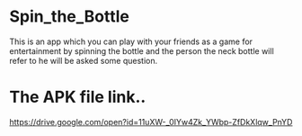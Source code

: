 # Spin_the_Bottle
This is an app which you can play with your friends as a game for entertainment by spinning the bottle and the person the neck bottle will refer to he will be asked some question.
# The APK file link..
https://drive.google.com/open?id=11uXW-_0IYw4Zk_YWbp-ZfDkXlqw_PnYD
